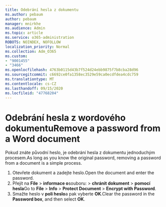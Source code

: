 ```yaml
---
title: Odebrání hesla z dokumentu
ms.author: pebaum
author: pebaum
manager: mnirkhe
ms.audience: Admin
ms.topic: article
ms.service: o365-administration
ROBOTS: NOINDEX, NOFOLLOW
localization_priority: Normal
ms.collection: Adm_O365
ms.custom:
- "9001455"
- "3466"
ms.openlocfilehash: 4763b0115d43b7f524d24ebb9875f7b8cba28d96
ms.sourcegitcommit: c6692ce0fa1358ec3529e59ca0ecdfdea4cdc759
ms.translationtype: MT
ms.contentlocale: cs-CZ
ms.lasthandoff: 09/15/2020
ms.locfileid: "47768204"
---
```

# <a name="remove-a-password-from-a-word-document"></a><span data-ttu-id="3383e-102">Odebrání hesla z wordového dokumentu</span><span class="sxs-lookup"><span data-stu-id="3383e-102">Remove a password from a Word document</span></span>

<span data-ttu-id="3383e-103">Pokud znáte původní heslo, je odebrání hesla z dokumentu jednoduchým procesem.</span><span class="sxs-lookup"><span data-stu-id="3383e-103">As long as you know the original password, removing a password from a document is a simple process.</span></span>

1. <span data-ttu-id="3383e-104">Otevřete dokument a zadejte heslo.</span><span class="sxs-lookup"><span data-stu-id="3383e-104">Open the document and enter the password.</span></span>
2. <span data-ttu-id="3383e-105">Přejít na **File**  >  **informace o**souboru:  >  **chránit dokument**  >  **pomocí hesla**</span><span class="sxs-lookup"><span data-stu-id="3383e-105">Go to **File** > **Info** > **Protect Document** > **Encrypt with Password**.</span></span>
3. <span data-ttu-id="3383e-106">Smažte heslo v **poli heslo**a pak vyberte **OK**.</span><span class="sxs-lookup"><span data-stu-id="3383e-106">Clear the password in the **Password box**, and then select **OK**.</span></span>